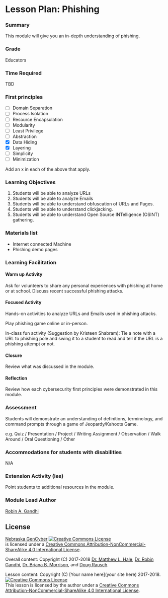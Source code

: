 # Lesson Plan: Phishing

### Summary
This module will give you an in-depth understanding of phishing.

### Grade
Educators

### Time Required
TBD

### First principles
- [ ] Domain Separation
- [ ] Process Isolation
- [ ] Resource Encapsulation
- [ ] Modularity
- [ ] Least Privilege
- [ ] Abstraction
- [x] Data Hiding
- [x] Layering
- [ ] Simplicity
- [ ] Minimization

Add an x in each of the above that apply.

### Learning Objectives

1. Students will be able to analyze URLs
2. Students will be able to analyze Emails
3. Students will be able to understand obfuscation of URLs and Pages.
4. Students will be able to understand clickjacking.
5. Students will be able to understand Open Source INTelligence (OSINT) gathering.

### Materials list

* Internet connected Machine
* Phishing demo pages

### Learning Facilitation

#### Warm up Activity

Ask for volunteers to share any personal experiences with phishing at home or at school. Discuss recent successful phishing attacks.

#### Focused Activity

Hands-on activities to analyze URLs and Emails used in phishing attacks.

Play phishing game online or in-person.

In-class fun activity (Suggestion by Kristeen Shabram): Tie a note with a URL to phishing pole and swing it to a student to read and tell if the URL is a phishing attempt or not.

#### Closure

Review what was discussed in the module.

#### Reflection

Review how each cybersecurity first principles were demonstrated in this module.

### Assessment

Students will demonstrate an understanding of definitions, terminology, and command prompts through a game of Jeopardy/Kahoots Game.

e.g. Quiz / Presentation / Project / Writing Assignment / Observation / Walk Around / Oral Questioning / Other

### Accommodations for students with disabilities

N/A

### Extension Activity (ies)

Point students to additional resources in the module.

### Module Lead Author

[Robin A. Gandhi](http://faculty.ist.unomaha.edu/rgandhi/)

## License
[Nebraska GenCyber](https://github.com/MLHale/nebraska-gencyber) <a rel="license" href="http://creativecommons.org/licenses/by-nc-sa/4.0/"><img alt="Creative Commons License" style="border-width:0" src="https://i.creativecommons.org/l/by-nc-sa/4.0/88x31.png" /></a><br /> is licensed under a <a rel="license" href="http://creativecommons.org/licenses/by-nc-sa/4.0/">Creative Commons Attribution-NonCommercial-ShareAlike 4.0 International License</a>.

Overall content: Copyright (C) 2017-2018  [Dr. Matthew L. Hale](http://faculty.ist.unomaha.edu/mhale/), [Dr. Robin Gandhi](http://faculty.ist.unomaha.edu/rgandhi/), [Dr. Briana B. Morrison](http://www.brianamorrison.net), and [Doug Rausch](http://www.bellevue.edu/about/leadership/faculty/rausch-douglas).

Lesson content: Copyright (C) [Your name here](your site here) 2017-2018.  
<a rel="license" href="http://creativecommons.org/licenses/by-nc-sa/4.0/"><img alt="Creative Commons License" style="border-width:0" src="https://i.creativecommons.org/l/by-nc-sa/4.0/88x31.png" /></a><br /><span xmlns:dct="http://purl.org/dc/terms/" property="dct:title">This lesson</span> is licensed by the author under a <a rel="license" href="http://creativecommons.org/licenses/by-nc-sa/4.0/">Creative Commons Attribution-NonCommercial-ShareAlike 4.0 International License</a>.
